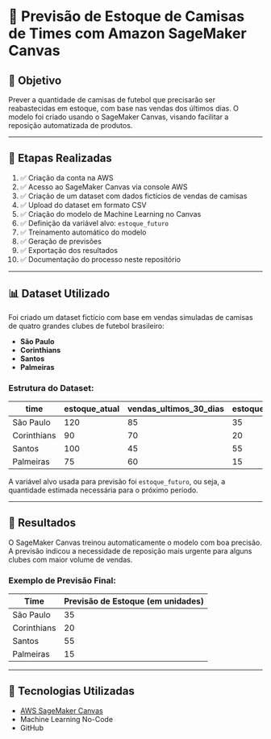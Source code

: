 
# 👕 Previsão de Estoque de Camisas de Times com Amazon SageMaker Canvas


## 🎯 Objetivo

Prever a quantidade de camisas de futebol que precisarão ser reabastecidas em estoque, com base nas vendas dos últimos dias. O modelo foi criado usando o SageMaker Canvas, visando facilitar a reposição automatizada de produtos.

---

## 🚀 Etapas Realizadas

1. ✅ Criação da conta na AWS
2. ✅ Acesso ao SageMaker Canvas via console AWS
3. ✅ Criação de um dataset com dados fictícios de vendas de camisas
4. ✅ Upload do dataset em formato CSV
5. ✅ Criação do modelo de Machine Learning no Canvas
6. ✅ Definição da variável alvo: `estoque_futuro`
7. ✅ Treinamento automático do modelo
8. ✅ Geração de previsões
9. ✅ Exportação dos resultados
10. ✅ Documentação do processo neste repositório

---

## 📊 Dataset Utilizado

Foi criado um dataset fictício com base em vendas simuladas de camisas de quatro grandes clubes de futebol brasileiro:

- **São Paulo**
- **Corinthians**
- **Santos**
- **Palmeiras**

### Estrutura do Dataset:
| time         | estoque_atual | vendas_ultimos_30_dias | estoque_futuro |
|--------------|----------------|--------------------------|----------------|
| São Paulo    | 120            | 85                       | 35             |
| Corinthians  | 90             | 70                       | 20             |
| Santos       | 100            | 45                       | 55             |
| Palmeiras    | 75             | 60                       | 15             |

A variável alvo usada para previsão foi `estoque_futuro`, ou seja, a quantidade estimada necessária para o próximo período.

---

## 🤖 Resultados

O SageMaker Canvas treinou automaticamente o modelo com boa precisão. A previsão indicou a necessidade de reposição mais urgente para alguns clubes com maior volume de vendas.

### Exemplo de Previsão Final:

| Time         | Previsão de Estoque (em unidades) |
|--------------|-----------------------------------|
| São Paulo    | 35                                |
| Corinthians  | 20                                |
| Santos       | 55                                |
| Palmeiras    | 15                                |

---

## 🧠 Tecnologias Utilizadas

- [AWS SageMaker Canvas](https://aws.amazon.com/sagemaker/canvas/)
- Machine Learning No-Code
- GitHub
